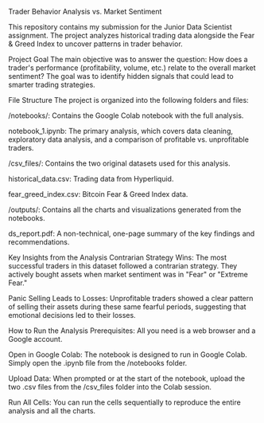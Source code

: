 Trader Behavior Analysis vs. Market Sentiment

This repository contains my submission for the Junior Data Scientist assignment. The project analyzes historical trading data alongside the Fear & Greed Index to uncover patterns in trader behavior.

Project Goal
The main objective was to answer the question: How does a trader's performance (profitability, volume, etc.) relate to the overall market sentiment? The goal was to identify hidden signals that could lead to smarter trading strategies.

File Structure
The project is organized into the following folders and files:

/notebooks/: Contains the Google Colab notebook with the full analysis.

notebook_1.ipynb: The primary analysis, which covers data cleaning, exploratory data analysis, and a comparison of profitable vs. unprofitable traders.

/csv_files/: Contains the two original datasets used for this analysis.

historical_data.csv: Trading data from Hyperliquid.

fear_greed_index.csv: Bitcoin Fear & Greed Index data.

/outputs/: Contains all the charts and visualizations generated from the notebooks.

ds_report.pdf: A non-technical, one-page summary of the key findings and recommendations.

Key Insights from the Analysis
Contrarian Strategy Wins: The most successful traders in this dataset followed a contrarian strategy. They actively bought assets when market sentiment was in "Fear" or "Extreme Fear."

Panic Selling Leads to Losses: Unprofitable traders showed a clear pattern of selling their assets during these same fearful periods, suggesting that emotional decisions led to their losses.

How to Run the Analysis
Prerequisites: All you need is a web browser and a Google account.

Open in Google Colab: The notebook is designed to run in Google Colab. Simply open the .ipynb file from the /notebooks folder.

Upload Data: When prompted or at the start of the notebook, upload the two .csv files from the /csv_files folder into the Colab session.

Run All Cells: You can run the cells sequentially to reproduce the entire analysis and all the charts.
